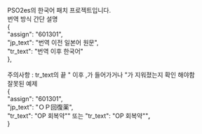 PSO2es의 한국어 패치 프로젝트입니다.<br>
번역 방식 간단 설명<br>
{<br>
		"assign": "601301",<br>
		"jp_text": "번역 이전 일본어 원문",<br>
		"tr_text": "번역 이후 한국어"<br>
},<br>
  <br>
주의사항 : tr_text의 끝 " 이후 ,가 들어가거나 "가 지워졌는지 확인 해야함<br>
잘못된 예제<br>
{<br>
		"assign": "601301",<br>
		"jp_text": "ＯＰ回復薬",<br>
		"tr_text": "OP 회복약"" 또는 "tr_text": "OP 회복약""<b>,</b><br>
}<br>
